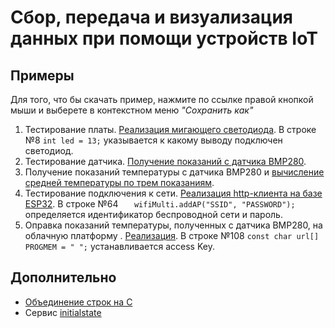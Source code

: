 # Сбор, передача и визуализация данных при помощи устройств IoT
## Примеры 
Для того, что бы скачать пример, нажмите по ссылке правой кнопкой мыши и выберете в контекстном меню *"Сохранить как"*
1. Тестирование платы. [Реализация мигающего светодиода](https://raw.githubusercontent.com/lyzhinIG/dpo/main/src/1_Blink.ino). В строке №8 `int led = 13;` указывается к какому выводу подключен светодиод.
3. Тестирование датчика. [Получение показаний с датчика BMP280](https://raw.githubusercontent.com/lyzhinIG/dpo/main/src/2_bmp280test.ino). 
4. Получение показаний температуры с датчика BMP280 и [вычисление средней температуры по трем показаниям](https://raw.githubusercontent.com/lyzhinIG/dpo/main/src/3_bmp280test_mean.ino). 
5. Тестирование подключения к сети. [Реализация http-клиента на базе ESP32](https://raw.githubusercontent.com/lyzhinIG/dpo/main/src/4_BasicHttpClient.ino). В строке №64 `    wifiMulti.addAP("SSID", "PASSWORD");
` определяется идентификатор беспроводной сети и пароль.
5. Оправка показаний температуры, полученных с датчика BMP280, на облачную платформу . [Реализация](https://raw.githubusercontent.com/lyzhinIG/dpo/main/src/5_BasicHttpClient_BMP280.ino). В строке №108 ` const char url[] PROGMEM = " ";
` устанавливается access Key.

## Дополнительно
- [Объединение строк на С](src/concatenate.c)
- Сервис [initialstate](https://initialstate.com)